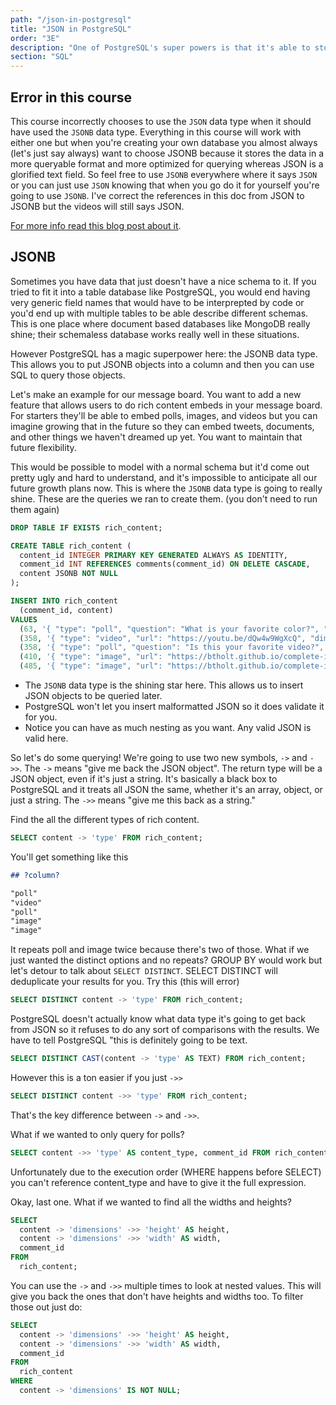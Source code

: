 ```yaml
---
path: "/json-in-postgresql"
title: "JSON in PostgreSQL"
order: "3E"
description: "One of PostgreSQL's super powers is that it's able to store and query JSON"
section: "SQL"
---
```


## Error in this course

This course incorrectly chooses to use the `JSON` data type when it should have used the `JSONB` data type. Everything in this course will work with either one but when you're creating your own database you almost always (let's just say always) want to choose JSONB because it stores the data in a more queryable format and more optimized for querying whereas JSON is a glorified text field. So feel free to use `JSONB` everywhere where it says `JSON` or you can just use `JSON` knowing that when you go do it for yourself you're going to use `JSONB`. I've correct the references in this doc from JSON to JSONB but the videos will still says JSON.

[For more info read this blog post about it][jsonb].

## JSONB

Sometimes you have data that just doesn't have a nice schema to it. If you tried to fit it into a table database like PostgreSQL, you would end having very generic field names that would have to be interprepted by code or you'd end up with multiple tables to be able describe different schemas. This is one place where document based databases like MongoDB really shine; their schemaless database works really well in these situations.

However PostgreSQL has a magic superpower here: the JSONB data type. This allows you to put JSONB objects into a column and then you can use SQL to query those objects.

Let's make an example for our message board. You want to add a new feature that allows users to do rich content embeds in your message board. For starters they'll be able to embed polls, images, and videos but you can imagine growing that in the future so they can embed tweets, documents, and other things we haven't dreamed up yet. You want to maintain that future flexibility.

This would be possible to model with a normal schema but it'd come out pretty ugly and hard to understand, and it's impossible to anticipate all our future growth plans now. This is where the `JSONB` data type is going to really shine. These are the queries we ran to create them. (you don't need to run them again)

```sql
DROP TABLE IF EXISTS rich_content;

CREATE TABLE rich_content (
  content_id INTEGER PRIMARY KEY GENERATED ALWAYS AS IDENTITY,
  comment_id INT REFERENCES comments(comment_id) ON DELETE CASCADE,
  content JSONB NOT NULL
);

INSERT INTO rich_content
  (comment_id, content)
VALUES
  (63, '{ "type": "poll", "question": "What is your favorite color?", "options": ["blue", "red", "green", "yellow"] }'),
  (358, '{ "type": "video", "url": "https://youtu.be/dQw4w9WgXcQ", "dimensions": { "height": 1080, "width": 1920 }}'),
  (358, '{ "type": "poll", "question": "Is this your favorite video?", "options": ["yes", "no", "oh you"] }'),
  (410, '{ "type": "image", "url": "https://btholt.github.io/complete-intro-to-linux-and-the-cli/WORDMARK-Small.png", "dimensions": { "height": 400, "width": 1084 }}'),
  (485, '{ "type": "image", "url": "https://btholt.github.io/complete-intro-to-linux-and-the-cli/HEADER.png", "dimensions": { "height": 237 , "width": 3301 }}');
```

- The `JSONB` data type is the shining star here. This allows us to insert JSON objects to be queried later.
- PostgreSQL won't let you insert malformatted JSON so it does validate it for you.
- Notice you can have as much nesting as you want. Any valid JSON is valid here.

So let's do some querying! We're going to use two new symbols, `->` and `->>`. The `->` means "give me back the JSON object". The return type will be a JSON object, even if it's just a string. It's basically a black box to PostgreSQL and it treats all JSON the same, whether it's an array, object, or just a string. The `->>` means "give me this back as a string."

Find the all the different types of rich content.

```sql
SELECT content -> 'type' FROM rich_content;
```

You'll get something like this

```md
## ?column?

"poll"
"video"
"poll"
"image"
"image"
```

It repeats poll and image twice because there's two of those. What if we just wanted the distinct options and no repeats? GROUP BY would work but let's detour to talk about `SELECT DISTINCT`. SELECT DISTINCT will deduplicate your results for you. Try this (this will error)

```sql
SELECT DISTINCT content -> 'type' FROM rich_content;
```

PostgreSQL doesn't actually know what data type it's going to get back from JSON so it refuses to do any sort of comparisons with the results. We have to tell PostgreSQL "this is definitely going to be text.

```sql
SELECT DISTINCT CAST(content -> 'type' AS TEXT) FROM rich_content;
```

However this is a ton easier if you just `->>`

```sql
SELECT DISTINCT content ->> 'type' FROM rich_content;
```

That's the key difference between `->` and `->>`.

What if we wanted to only query for polls?

```sql
SELECT content ->> 'type' AS content_type, comment_id FROM rich_content WHERE content ->> 'type' = 'poll';
```

Unfortunately due to the execution order (WHERE happens before SELECT) you can't reference content_type and have to give it the full expression.

Okay, last one. What if we wanted to find all the widths and heights?

```sql
SELECT
  content -> 'dimensions' ->> 'height' AS height,
  content -> 'dimensions' ->> 'width' AS width,
  comment_id
FROM
  rich_content;
```

You can use the `->` and `->>` multiple times to look at nested values. This will give you back the ones that don't have heights and widths too. To filter those out just do:

```sql
SELECT
  content -> 'dimensions' ->> 'height' AS height,
  content -> 'dimensions' ->> 'width' AS width,
  comment_id
FROM
  rich_content
WHERE
  content -> 'dimensions' IS NOT NULL;
```

[jsonb]: https://www.citusdata.com/blog/2016/07/14/choosing-nosql-hstore-json-jsonb/
